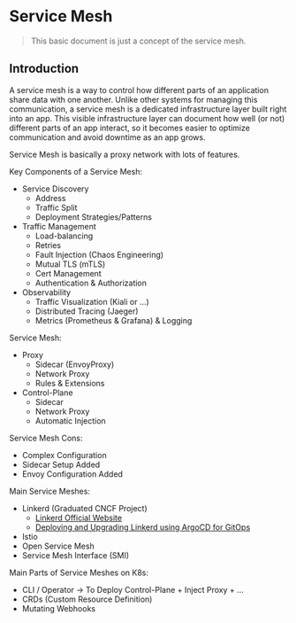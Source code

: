 # Service Mesh

> This basic document is just a concept of the service mesh.

## Introduction

A service mesh is a way to control how different parts of an application share data with one another. Unlike other systems for managing this communication, a service mesh is a dedicated infrastructure layer built right into an app. This visible infrastructure layer can document how well (or not) different parts of an app interact, so it becomes easier to optimize communication and avoid downtime as an app grows.

Service Mesh is basically a proxy network with lots of features.

Key Components of a Service Mesh:
- Service Discovery
  - Address
  - Traffic Split
  - Deployment Strategies/Patterns
- Traffic Management
  - Load-balancing
  - Retries
  - Fault Injection (Chaos Engineering)
  - Mutual TLS (mTLS)
  - Cert Management
  - Authentication & Authorization
- Observability
  - Traffic Visualization (Kiali or ...)
  - Distributed Tracing (Jaeger)
  - Metrics (Prometheus & Grafana) & Logging

Service Mesh:
- Proxy
  - Sidecar (EnvoyProxy)
  - Network Proxy
  - Rules & Extensions
- Control-Plane
  - Sidecar
  - Network Proxy
  - Automatic Injection

Service Mesh Cons:
- Complex Configuration
- Sidecar Setup Added
- Envoy Configuration Added

Main Service Meshes:
- Linkerd (Graduated CNCF Project)
  - [Linkerd Official Website](https://linkerd.io/)
  - [Deploying and Upgrading Linkerd using ArgoCD for GitOps](https://linkerd.io/2/tasks/gitops/)
- Istio
- Open Service Mesh
- Service Mesh Interface (SMI)

Main Parts of Service Meshes on K8s:
- CLI / Operator -> To Deploy Control-Plane + Inject Proxy + ...
- CRDs (Custom Resource Definition)
- Mutating Webhooks